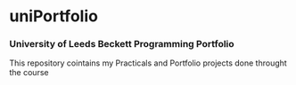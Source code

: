# uniPortfolio
### University of Leeds Beckett Programming Portfolio
This repository cointains my Practicals and Portfolio projects done throught the course
